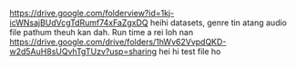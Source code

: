 https://drive.google.com/folderview?id=1kj-icWNsajBUdVcgTdRumf74xFaZgxDQ
heihi datasets, genre tin atang audio file pathum theuh kan dah. Run time  a rei loh nan
https://drive.google.com/drive/folders/1hWv62VvpdQKD-w2d5AuH8sUQvhTgTUzv?usp=sharing
hei hi test file ho
